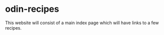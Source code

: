 # odin-recipes

This website will consist of a main index page 
which will have links to a few recipes.